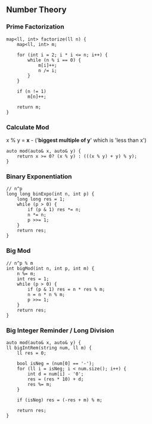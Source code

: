 ## Number Theory
### Prime Factorization

```
map<ll, int> factorize(ll n) {
    map<ll, int> m;
    
    for (int i = 2; i * i <= n; i++) {
        while (n % i == 0) {
            m[i]++;
            n /= i;
        }
    }
    
    if (n != 1)
        m[n]++;
        
    return m;
}
```

### Calculate Mod
x % y = **x** - ('**biggest multiple of y**' which is 'less than x')

```
auto mod(auto& x, auto& y) {
    return x >= 0? (x % y) : (((x % y) + y) % y);
}
```

### Binary Exponentiation

```
// n^p
long long binExpo(int n, int p) {
    long long res = 1;
    while (p > 0) {
        if (p & 1) res *= n;
        n *= n;
        p >>= 1;
    }
    return res;
}
```

### Big Mod

```
// n^p % m
int bigMod(int n, int p, int m) {
    n %= m;
    int res = 1;
    while (p > 0) {
        if (p & 1) res = n * res % m;
        n = n * n % m;
        p >>= 1;
    }
    return res;
}
```

### Big Integer Reminder / Long Division

```
auto mod(auto& x, auto& y) {
ll bigIntRem(string num, ll m) {
    ll res = 0;
    
    bool isNeg = (num[0] == '-');
    for (ll i = isNeg; i < num.size(); i++) {
        int d = num[i] - '0';
        res = (res * 10) + d;
        res %= m;
    }
    
    if (isNeg) res = (-res + m) % m;
    
    return res;
}
```
